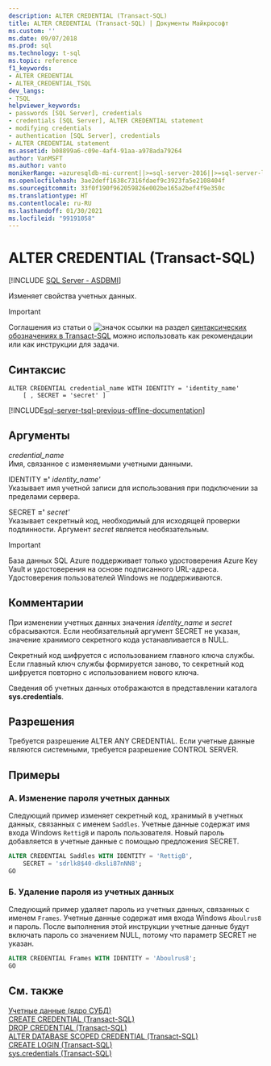 ```yaml
---
description: ALTER CREDENTIAL (Transact-SQL)
title: ALTER CREDENTIAL (Transact-SQL) | Документы Майкрософт
ms.custom: ''
ms.date: 09/07/2018
ms.prod: sql
ms.technology: t-sql
ms.topic: reference
f1_keywords:
- ALTER CREDENTIAL
- ALTER_CREDENTIAL_TSQL
dev_langs:
- TSQL
helpviewer_keywords:
- passwords [SQL Server], credentials
- credentials [SQL Server], ALTER CREDENTIAL statement
- modifying credentials
- authentication [SQL Server], credentials
- ALTER CREDENTIAL statement
ms.assetid: b08899a6-c09e-4af4-91aa-a978ada79264
author: VanMSFT
ms.author: vanto
monikerRange: =azuresqldb-mi-current||>=sql-server-2016||>=sql-server-linux-2017
ms.openlocfilehash: 3ae2deff1638c7316fdaef9c3923fa5e2108404f
ms.sourcegitcommit: 33f0f190f962059826e002be165a2bef4f9e350c
ms.translationtype: HT
ms.contentlocale: ru-RU
ms.lasthandoff: 01/30/2021
ms.locfileid: "99191058"
---
```

# <a name="alter-credential-transact-sql"></a>ALTER CREDENTIAL (Transact-SQL)
[!INCLUDE [SQL Server - ASDBMI](../../includes/applies-to-version/sql-asdbmi.md)]

  Изменяет свойства учетных данных.  

> [!IMPORTANT]
> Соглашения из статьи о ![значок ссылки на раздел](../../database-engine/configure-windows/media/topic-link.gif "Значок ссылки на раздел") [синтаксических обозначениях в Transact-SQL](../../t-sql/language-elements/transact-sql-syntax-conventions-transact-sql.md) можно использовать как рекомендации или как инструкции для задачи.  
  
## <a name="syntax"></a>Синтаксис  
  
```syntaxsql 
ALTER CREDENTIAL credential_name WITH IDENTITY = 'identity_name'  
    [ , SECRET = 'secret' ]  
```  
  

[!INCLUDE[sql-server-tsql-previous-offline-documentation](../../includes/sql-server-tsql-previous-offline-documentation.md)]

## <a name="arguments"></a>Аргументы
 *credential_name*  
 Имя, связанное с изменяемыми учетными данными.  
  
 IDENTITY **='** _identity_name_*_'_*  
 Указывает имя учетной записи для использования при подключении за пределами сервера.  
  
 SECRET **='** _secret_*_'_*  
 Указывает секретный код, необходимый для исходящей проверки подлинности. Аргумент *secret* является необязательным.
  
> [!IMPORTANT]
> База данных SQL Azure поддерживает только удостоверения Azure Key Vault и удостоверения на основе подписанного URL-адреса. Удостоверения пользователей Windows не поддерживаются.
  
## <a name="remarks"></a>Комментарии  
 При изменении учетных данных значения *identity_name* и *secret* сбрасываются. Если необязательный аргумент SECRET не указан, значение хранимого секретного кода устанавливается в NULL.  
  
 Секретный код шифруется с использованием главного ключа службы. Если главный ключ службы формируется заново, то секретный код шифруется повторно с использованием нового ключа.  
  
 Сведения об учетных данных отображаются в представлении каталога **sys.credentials**.  
  
## <a name="permissions"></a>Разрешения  
 Требуется разрешение ALTER ANY CREDENTIAL. Если учетные данные являются системными, требуется разрешение CONTROL SERVER.  
  
## <a name="examples"></a>Примеры  
  
### <a name="a-changing-the-password-of-a-credential"></a>A. Изменение пароля учетных данных  
 Следующий пример изменяет секретный код, хранимый в учетных данных, связанных с именем `Saddles`. Учетные данные содержат имя входа Windows `RettigB` и пароль пользователя. Новый пароль добавляется в учетные данные с помощью предложения SECRET.  
  
```sql  
ALTER CREDENTIAL Saddles WITH IDENTITY = 'RettigB',   
    SECRET = 'sdrlk8$40-dksli87nNN8';  
GO  
```  
  
### <a name="b-removing-the-password-from-a-credential"></a>Б. Удаление пароля из учетных данных  
 Следующий пример удаляет пароль из учетных данных, связанных с именем `Frames`. Учетные данные содержат имя входа Windows `Aboulrus8` и пароль. После выполнения этой инструкции учетные данные будут включать пароль со значением NULL, потому что параметр SECRET не указан.  
  
```sql  
ALTER CREDENTIAL Frames WITH IDENTITY = 'Aboulrus8';  
GO  
```  
  
## <a name="see-also"></a>См. также  
 [Учетные данные (ядро СУБД)](../../relational-databases/security/authentication-access/credentials-database-engine.md)   
 [CREATE CREDENTIAL (Transact-SQL)](../../t-sql/statements/create-credential-transact-sql.md)   
 [DROP CREDENTIAL (Transact-SQL)](../../t-sql/statements/drop-credential-transact-sql.md)   
 [ALTER DATABASE SCOPED CREDENTIAL (Transact-SQL)](../../t-sql/statements/alter-database-scoped-credential-transact-sql.md)   
 [CREATE LOGIN (Transact-SQL)](../../t-sql/statements/create-login-transact-sql.md)   
 [sys.credentials (Transact-SQL)](../../relational-databases/system-catalog-views/sys-credentials-transact-sql.md)  
  
  
